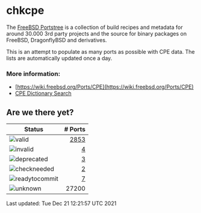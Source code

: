 # chkcpe

The [FreeBSD Portstree](https://cgit.freebsd.org/ports) is a collection of build recipes
and metadata for around 30.000 3rd party projects and the source for binary packages on
FreeBSD, DragonflyBSD and derivatives.

This is an attempt to populate as many ports as possible with CPE data. The lists are
automatically updated once a day.

### More information:
* [https://wiki.freebsd.org/Ports/CPE](https://wiki.freebsd.org/Ports/CPE)
* [CPE Dictionary Search](http://web.nvd.nist.gov/view/cpe/search)


## Are we there yet?

| Status                                                              | # Ports                                                                |
| --------------------------------------------------------------------| ---------------------------------------------------------------------: |
| ![valid](https://img.shields.io/badge/valid-brightgreen)            | [2853](https://github.com/decke/chkcpe/wiki/valid)                 |
| ![invalid](https://img.shields.io/badge/invalid-red)                | [4](https://github.com/decke/chkcpe/wiki/invalid)             |
| ![deprecated](https://img.shields.io/badge/deprecated-red)          | [3](https://github.com/decke/chkcpe/wiki/deprecated)       |
| ![checkneeded](https://img.shields.io/badge/checkneeded-orange)     | [2](https://github.com/decke/chkcpe/wiki/checkneeded)     |
| ![readytocommit](https://img.shields.io/badge/readytocommit-orange) | [7](https://github.com/decke/chkcpe/wiki/readytocommit) |
| ![unknown](https://img.shields.io/badge/unknown-grey)               | 27200 | |

Last updated: Tue Dec 21 12:21:57 UTC 2021
